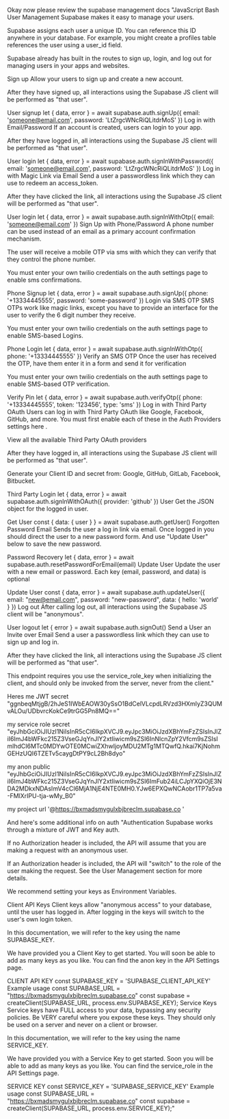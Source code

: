 Okay now please review the supabase management docs "JavaScript
Bash
User Management
Supabase makes it easy to manage your users.

Supabase assigns each user a unique ID. You can reference this ID anywhere in your database. For example, you might create a profiles table references the user using a user_id field.

Supabase already has built in the routes to sign up, login, and log out for managing users in your apps and websites.

Sign up
Allow your users to sign up and create a new account.

After they have signed up, all interactions using the Supabase JS client will be performed as "that user".

User signup
let { data, error } = await supabase.auth.signUp({
  email: 'someone@email.com',
  password: 'LtZrgcWNcRiQLitdrMoS'
})
Log in with Email/Password
If an account is created, users can login to your app.

After they have logged in, all interactions using the Supabase JS client will be performed as "that user".

User login
let { data, error } = await supabase.auth.signInWithPassword({
  email: 'someone@email.com',
  password: 'LtZrgcWNcRiQLitdrMoS'
})
Log in with Magic Link via Email
Send a user a passwordless link which they can use to redeem an access_token.

After they have clicked the link, all interactions using the Supabase JS client will be performed as "that user".

User login
let { data, error } = await supabase.auth.signInWithOtp({
  email: 'someone@email.com'
})
Sign Up with Phone/Password
A phone number can be used instead of an email as a primary account confirmation mechanism.

The user will receive a mobile OTP via sms with which they can verify that they control the phone number.

You must enter your own twilio credentials on the auth settings page to enable sms confirmations.

Phone Signup
let { data, error } = await supabase.auth.signUp({
  phone: '+13334445555',
  password: 'some-password'
})
Login via SMS OTP
SMS OTPs work like magic links, except you have to provide an interface for the user to verify the 6 digit number they receive.

You must enter your own twilio credentials on the auth settings page to enable SMS-based Logins.

Phone Login
let { data, error } = await supabase.auth.signInWithOtp({
  phone: '+13334445555'
})
Verify an SMS OTP
Once the user has received the OTP, have them enter it in a form and send it for verification

You must enter your own twilio credentials on the auth settings page to enable SMS-based OTP verification.

Verify Pin
let { data, error } = await supabase.auth.verifyOtp({
  phone: '+13334445555',
  token: '123456',
  type: 'sms'
})
Log in with Third Party OAuth
Users can log in with Third Party OAuth like Google, Facebook, GitHub, and more. You must first enable each of these in the Auth Providers settings here .

View all the available Third Party OAuth providers

After they have logged in, all interactions using the Supabase JS client will be performed as "that user".

Generate your Client ID and secret from: Google, GitHub, GitLab, Facebook, Bitbucket.

Third Party Login
let { data, error } = await supabase.auth.signInWithOAuth({
  provider: 'github'
})
User
Get the JSON object for the logged in user.

Get User
const { data: { user } } = await supabase.auth.getUser()
Forgotten Password Email
Sends the user a log in link via email. Once logged in you should direct the user to a new password form. And use "Update User" below to save the new password.

Password Recovery
let { data, error } = await supabase.auth.resetPasswordForEmail(email)
Update User
Update the user with a new email or password. Each key (email, password, and data) is optional

Update User
const { data, error } = await supabase.auth.updateUser({
  email: "new@email.com",
  password: "new-password",
  data: { hello: 'world' }
})
Log out
After calling log out, all interactions using the Supabase JS client will be "anonymous".

User logout
let { error } = await supabase.auth.signOut()
Send a User an Invite over Email
Send a user a passwordless link which they can use to sign up and log in.

After they have clicked the link, all interactions using the Supabase JS client will be performed as "that user".

This endpoint requires you use the service_role_key when initializing the client, and should only be invoked from the server, never from the client."


Heres me JWT secret "ggnbeqMtjgB/2hJeS1IWbEAOW30ySsO1BdCelVLcpdLRVzd3HXmIyZ3QUMvALOu/UDbvrcKokCe9trGG5Pn8MQ=="

my service role secret "eyJhbGciOiJIUzI1NiIsInR5cCI6IkpXVCJ9.eyJpc3MiOiJzdXBhYmFzZSIsInJlZiI6ImJ4bWFkc215Z3VseGJqYnJlY2xtIiwicm9sZSI6InNlcnZpY2Vfcm9sZSIsImlhdCI6MTc0MDYwOTE0MCwiZXhwIjoyMDU2MTg1MTQwfQ.hkai7KjNohmGEHzUQI6TZETv5caygDtPY9cL2Bh8dyo"


my anon public "eyJhbGciOiJIUzI1NiIsInR5cCI6IkpXVCJ9.eyJpc3MiOiJzdXBhYmFzZSIsInJlZiI6ImJ4bWFkc215Z3VseGJqYnJlY2xtIiwicm9sZSI6ImFub24iLCJpYXQiOjE3NDA2MDkxNDAsImV4cCI6MjA1NjE4NTE0MH0.YJw6EPXQwNCAobr1TP7a5va-FMlXrIPU-tja-wMy_B0"

my project url '@https://bxmadsmygulxbjbreclm.supabase.co '


And here's some additional info on auth "Authentication
Supabase works through a mixture of JWT and Key auth.

If no Authorization header is included, the API will assume that you are making a request with an anonymous user.

If an Authorization header is included, the API will "switch" to the role of the user making the request. See the User Management section for more details.

We recommend setting your keys as Environment Variables.

Client API Keys
Client keys allow "anonymous access" to your database, until the user has logged in. After logging in the keys will switch to the user's own login token.

In this documentation, we will refer to the key using the name SUPABASE_KEY.

We have provided you a Client Key to get started. You will soon be able to add as many keys as you like. You can find the anon key in the API Settings page.

CLIENT API KEY
const SUPABASE_KEY = 'SUPABASE_CLIENT_API_KEY'
Example usage
const SUPABASE_URL = "https://bxmadsmygulxbjbreclm.supabase.co"
const supabase = createClient(SUPABASE_URL, process.env.SUPABASE_KEY);
Service Keys
Service keys have FULL access to your data, bypassing any security policies. Be VERY careful where you expose these keys. They should only be used on a server and never on a client or browser.

In this documentation, we will refer to the key using the name SERVICE_KEY.

We have provided you with a Service Key to get started. Soon you will be able to add as many keys as you like. You can find the service_role in the API Settings page.

SERVICE KEY
const SERVICE_KEY = 'SUPABASE_SERVICE_KEY'
Example usage
const SUPABASE_URL = "https://bxmadsmygulxbjbreclm.supabase.co"
const supabase = createClient(SUPABASE_URL, process.env.SERVICE_KEY);"